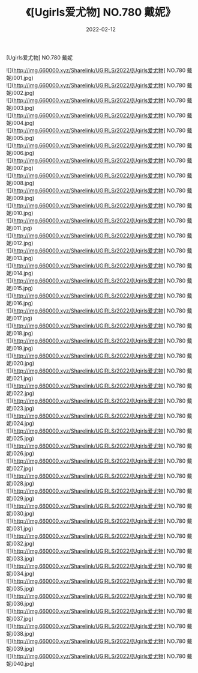 ﻿---
layout: post
title:  《[Ugirls爱尤物] NO.780 戴妮》
date:   2022-02-12
img: http://img.660000.xyz/Sharelink/UGIRLS/2022/[Ugirls爱尤物] NO.780 戴妮/000.jpg
categories: [美女, 清纯, 唯美]
---

[Ugirls爱尤物] NO.780 戴妮

 ![](http://img.660000.xyz/Sharelink/UGIRLS/2022/[Ugirls爱尤物] NO.780 戴妮/001.jpg) <br>![](http://img.660000.xyz/Sharelink/UGIRLS/2022/[Ugirls爱尤物] NO.780 戴妮/002.jpg) <br>![](http://img.660000.xyz/Sharelink/UGIRLS/2022/[Ugirls爱尤物] NO.780 戴妮/003.jpg) <br>![](http://img.660000.xyz/Sharelink/UGIRLS/2022/[Ugirls爱尤物] NO.780 戴妮/004.jpg) <br>![](http://img.660000.xyz/Sharelink/UGIRLS/2022/[Ugirls爱尤物] NO.780 戴妮/005.jpg) <br>![](http://img.660000.xyz/Sharelink/UGIRLS/2022/[Ugirls爱尤物] NO.780 戴妮/006.jpg) <br>![](http://img.660000.xyz/Sharelink/UGIRLS/2022/[Ugirls爱尤物] NO.780 戴妮/007.jpg) <br>![](http://img.660000.xyz/Sharelink/UGIRLS/2022/[Ugirls爱尤物] NO.780 戴妮/008.jpg) <br>![](http://img.660000.xyz/Sharelink/UGIRLS/2022/[Ugirls爱尤物] NO.780 戴妮/009.jpg) <br>![](http://img.660000.xyz/Sharelink/UGIRLS/2022/[Ugirls爱尤物] NO.780 戴妮/010.jpg) <br>![](http://img.660000.xyz/Sharelink/UGIRLS/2022/[Ugirls爱尤物] NO.780 戴妮/011.jpg) <br>![](http://img.660000.xyz/Sharelink/UGIRLS/2022/[Ugirls爱尤物] NO.780 戴妮/012.jpg) <br>![](http://img.660000.xyz/Sharelink/UGIRLS/2022/[Ugirls爱尤物] NO.780 戴妮/013.jpg) <br>![](http://img.660000.xyz/Sharelink/UGIRLS/2022/[Ugirls爱尤物] NO.780 戴妮/014.jpg) <br>![](http://img.660000.xyz/Sharelink/UGIRLS/2022/[Ugirls爱尤物] NO.780 戴妮/015.jpg) <br>![](http://img.660000.xyz/Sharelink/UGIRLS/2022/[Ugirls爱尤物] NO.780 戴妮/016.jpg) <br>![](http://img.660000.xyz/Sharelink/UGIRLS/2022/[Ugirls爱尤物] NO.780 戴妮/017.jpg) <br>![](http://img.660000.xyz/Sharelink/UGIRLS/2022/[Ugirls爱尤物] NO.780 戴妮/018.jpg) <br>![](http://img.660000.xyz/Sharelink/UGIRLS/2022/[Ugirls爱尤物] NO.780 戴妮/019.jpg) <br>![](http://img.660000.xyz/Sharelink/UGIRLS/2022/[Ugirls爱尤物] NO.780 戴妮/020.jpg) <br>![](http://img.660000.xyz/Sharelink/UGIRLS/2022/[Ugirls爱尤物] NO.780 戴妮/021.jpg) <br>![](http://img.660000.xyz/Sharelink/UGIRLS/2022/[Ugirls爱尤物] NO.780 戴妮/022.jpg) <br>![](http://img.660000.xyz/Sharelink/UGIRLS/2022/[Ugirls爱尤物] NO.780 戴妮/023.jpg) <br>![](http://img.660000.xyz/Sharelink/UGIRLS/2022/[Ugirls爱尤物] NO.780 戴妮/024.jpg) <br>![](http://img.660000.xyz/Sharelink/UGIRLS/2022/[Ugirls爱尤物] NO.780 戴妮/025.jpg) <br>![](http://img.660000.xyz/Sharelink/UGIRLS/2022/[Ugirls爱尤物] NO.780 戴妮/026.jpg) <br>![](http://img.660000.xyz/Sharelink/UGIRLS/2022/[Ugirls爱尤物] NO.780 戴妮/027.jpg) <br>![](http://img.660000.xyz/Sharelink/UGIRLS/2022/[Ugirls爱尤物] NO.780 戴妮/028.jpg) <br>![](http://img.660000.xyz/Sharelink/UGIRLS/2022/[Ugirls爱尤物] NO.780 戴妮/029.jpg) <br>![](http://img.660000.xyz/Sharelink/UGIRLS/2022/[Ugirls爱尤物] NO.780 戴妮/030.jpg) <br>![](http://img.660000.xyz/Sharelink/UGIRLS/2022/[Ugirls爱尤物] NO.780 戴妮/031.jpg) <br>![](http://img.660000.xyz/Sharelink/UGIRLS/2022/[Ugirls爱尤物] NO.780 戴妮/032.jpg) <br>![](http://img.660000.xyz/Sharelink/UGIRLS/2022/[Ugirls爱尤物] NO.780 戴妮/033.jpg) <br>![](http://img.660000.xyz/Sharelink/UGIRLS/2022/[Ugirls爱尤物] NO.780 戴妮/034.jpg) <br>![](http://img.660000.xyz/Sharelink/UGIRLS/2022/[Ugirls爱尤物] NO.780 戴妮/035.jpg) <br>![](http://img.660000.xyz/Sharelink/UGIRLS/2022/[Ugirls爱尤物] NO.780 戴妮/036.jpg) <br>![](http://img.660000.xyz/Sharelink/UGIRLS/2022/[Ugirls爱尤物] NO.780 戴妮/037.jpg) <br>![](http://img.660000.xyz/Sharelink/UGIRLS/2022/[Ugirls爱尤物] NO.780 戴妮/038.jpg) <br>![](http://img.660000.xyz/Sharelink/UGIRLS/2022/[Ugirls爱尤物] NO.780 戴妮/039.jpg) <br>![](http://img.660000.xyz/Sharelink/UGIRLS/2022/[Ugirls爱尤物] NO.780 戴妮/040.jpg) <br>